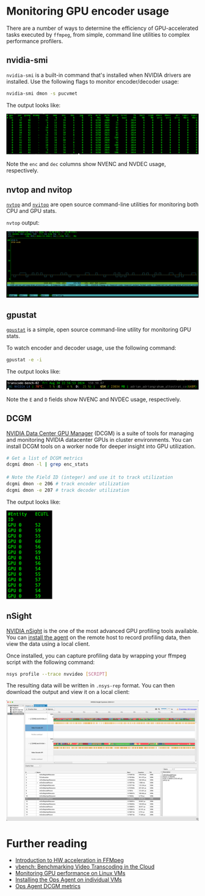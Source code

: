 # Monitoring GPU encoder usage

There are a number of ways to determine the efficiency of GPU-accelerated tasks executed by `ffmpeg`, from simple, command line utilities to complex performance profilers.

## nvidia-smi

`nvidia-smi` is a built-in command that's installed when NVIDIA drivers are installed. Use the following flags to monitor encoder/decoder usage:

```bash
nvidia-smi dmon -s pucvmet
```
The output looks like:

![nvidia-smi](docs/img/nvidia-smi.png)

Note the `enc` and `dec` columns show NVENC and NVDEC usage, respectively.

## nvtop and nvitop

[`nvtop`](https://github.com/Syllo/nvtop) and [`nvitop`](https://pypi.org/project/nvitop/) are open source command-line utilities for monitoring both CPU and GPU stats.

`nvtop` output:

![nvtop](docs/img/nvtop.png)

## gpustat

[`gpustat`](https://github.com/wookayin/gpustat) is a simple, open source command-line utility for monitoring GPU stats.

To watch encoder and decoder usage, use the following command:

```bash
gpustat -e -i
```

The output looks like:

![gpustat](docs/img/gpustat.png)

Note the `E` and `D` fields show NVENC and NVDEC usage, respectively.

## DCGM

[NVIDIA Data Center GPU Manager](https://docs.nvidia.com/nsight-systems/InstallationGuide/index.html) (DCGM) is a suite of tools for managing and monitoring NVIDIA datacenter GPUs in cluster environments. You can install DCGM tools on a worker node for deeper insight into GPU utilization.

```bash
# Get a list of DCGM metrics
dcgmi dmon -l | grep enc_stats

# Note the Field ID (integer) and use it to track utilization
dcgmi dmon -e 206 # track encoder utilization
dcgmi dmon -e 207 # track decoder utilization
```

The output looks like:

<img src="docs/img/dcgm.png" width="120"> 

## nSight

[NVIDIA nSight](https://docs.nvidia.com/nsight-systems/InstallationGuide/index.html) is the one of the most advanced GPU profiling tools available. You can [install the agent](https://docs.nvidia.com/nsight-systems/InstallationGuide/index.html#optional-setting-up-the-cli) on the remote host to record profiling data, then view the data using a local client.

Once installed, you can capture profiling data by wrapping your ffmpeg script with the following command:

```bash
nsys profile --trace nvvideo [SCRIPT]
```

The resulting data will be written in `.nsys-rep` format. You can then download the output and view it on a local client:

![nsight](docs/img/nsight.png)

# Further reading
- [Introduction to HW acceleration in FFMpeg](https://trac.ffmpeg.org/wiki/HWAccelIntro)
- [vbench: Benchmarking Video Transcoding in the Cloud](https://dl.acm.org/doi/pdf/10.1145/3296957.3173207)
- [Monitoring GPU performance on Linux VMs](https://cloud.google.com/compute/docs/gpus/monitor-gpus)
- [Installing the Ops Agent on individual VMs](https://cloud.google.com/stackdriver/docs/solutions/agents/ops-agent/installation)
- [Ops Agent DCGM metrics](https://cloud.google.com/monitoring/api/metrics_opsagent#opsagent-dcgm)
